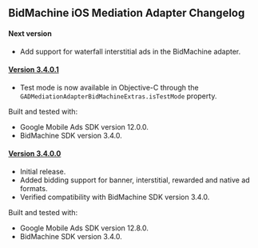 ## BidMachine iOS Mediation Adapter Changelog

#### Next version
- Add support for waterfall interstitial ads in the BidMachine adapter.

#### [Version 3.4.0.1](https://dl.google.com/googleadmobadssdk/mediation/ios/bidmachine/BidMachineAdapter-3.4.0.1.zip)
- Test mode is now available in Objective-C through the `GADMediationAdapterBidMachineExtras.isTestMode` property.

Built and tested with:
- Google Mobile Ads SDK version 12.0.0.
- BidMachine SDK version 3.4.0.

#### [Version 3.4.0.0](https://dl.google.com/googleadmobadssdk/mediation/ios/bidmachine/BidMachineAdapter-3.4.0.0.zip)
- Initial release.
- Added bidding support for banner, interstitial, rewarded and native ad formats.
- Verified compatibility with BidMachine SDK version 3.4.0.

Built and tested with:
- Google Mobile Ads SDK version 12.8.0.
- BidMachine SDK version 3.4.0.

